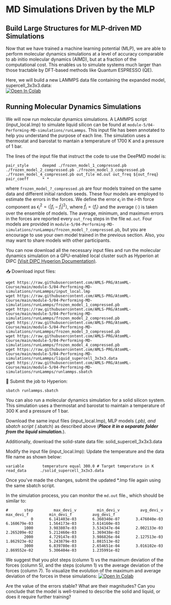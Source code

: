 # MD Simulations Driven by the MLP

## Build Large Structures for MLP-driven MD Simulations

Now that we have trained a machine learning potential (MLP), we are able to perform molecular dynamics simulations at a level of accuracy comparable to ab initio molecular dynamics (AIMD), but at a fraction of the computational cost.
This enables us to simulate systems much larger than those tractable by DFT-based methods like Quantum ESPRESSO (QE).

Here, we will build a new LAMMPS data file containing the expanded model, supercell_3x3x3.data:  
[![Open In Colab](https://colab.research.google.com/assets/colab-badge.svg)](https://colab.research.google.com/github/AMLS-PRG/AtomML-Course/blob/main/module-5/04-Performing-MD-simulations/small-data/build_large_structures.ipynb)

## Running Molecular Dynamics Simulations

We will now run molecular dynamics simulations.
A LAMMPS script (input_local.lmp) to simulate liquid silicon can be found at ```module-5/04-Performing-MD-simulations/runLammps```.
This input file has been annotated to help you understand the purpose of each line.
The simulation uses a thermostat and barostat to mantain a temperature of 1700 K and a pressure of 1 bar.

The lines of the input file that instruct the code to use the DeePMD model is:
```
pair_style      deepmd ./frozen_model_1_compressed.pb ./frozen_model_2_compressed.pb ./frozen_model_3_compressed.pb ./frozen_model_4_compressed.pb out_file md.out out_freq ${out_freq}
pair_coeff      * *
```
where ```frozen_model_?_compressed.pb``` are four models trained on the same data and different initial random seeds.
These four models are employed to estimate the errors in the forces.
We define the error $\epsilon_i$ in the $i$-th force component as $\epsilon_i^2 = \langle | f_i-\bar{f}_i |^2 \rangle$, where $\bar{f}_i = \langle f_i \rangle$ and the average $\langle \cdot \rangle$ is taken over the ensemble of models.
The average, minimum, and maximum errors in the forces are reported every ```out_freq``` steps in the file ```md.out```.
Four models are provided in ```module-5/04-Performing-MD-simulations/runLammps/frozen_model_?_compressed.pb```, but you are encourage to use your own model trained in the previous section.
Also, you may want to share models with other participants.

You can now download all the necessary input files and run the molecular dynamics simulation on a GPU-enabled local cluster such as Hyperion at DIPC [(Visit DIPC Hyperion Documentation)](https://scc.dipc.org/docs/).

📥 Download input files:
```
wget https://raw.githubusercontent.com/AMLS-PRG/AtomML-Course/main/module-5/04-Performing-MD-simulations/runLammps/input_local.lmp
wget https://raw.githubusercontent.com/AMLS-PRG/AtomML-Course/main/module-5/04-Performing-MD-simulations/runLammps/frozen_model_1_compressed.pb
wget https://raw.githubusercontent.com/AMLS-PRG/AtomML-Course/main/module-5/04-Performing-MD-simulations/runLammps/frozen_model_2_compressed.pb
wget https://raw.githubusercontent.com/AMLS-PRG/AtomML-Course/main/module-5/04-Performing-MD-simulations/runLammps/frozen_model_3_compressed.pb
wget https://raw.githubusercontent.com/AMLS-PRG/AtomML-Course/main/module-5/04-Performing-MD-simulations/runLammps/frozen_model_4_compressed.pb
wget https://raw.githubusercontent.com/AMLS-PRG/AtomML-Course/main/module-5/04-Performing-MD-simulations/runLammps/liquid_supercell_3x3x3.data
wget https://raw.githubusercontent.com/AMLS-PRG/AtomML-Course/main/module-5/04-Performing-MD-simulations/runLammps/runlammps.sbatch
```
🚀 Submit the job to Hyperion:
```
sbatch runlammps.sbatch
```
You can also run a molecular dynamics simulation for a solid silicon system.
This simulation uses a thermostat and barostat to maintain a temperature of 300 K and a pressure of 1 bar.

Download the same input files (input_local.lmp), MLP models (*.pb), and sbatch script (*.sbatch) as described above (***Place it in a separate folder from the liquid simulation.***).

Additionally, download the solid-state data file:
solid_supercell_3x3x3.data

Modify the input file (input_local.lmp):
Update the temperature and the data file name as shown below:
```
variable        temperature equal 300.0 # Target temperature in K
read_data      ./solid_supercell_3x3x3.data
```
Once you've made the changes, submit the updated *.lmp file again using the same sbatch script.


In the simulation process, you can monitor the ```md.out``` file., which should be similar to:
```
#       step         max_devi_v         min_devi_v         avg_devi_v         max_devi_f         min_devi_f         avg_devi_f
           0       6.141403e-03       6.360340e-07       3.476040e-03       6.160679e-03       1.564173e-03       3.614160e-03
        1000       3.983807e-03       3.534347e-04       2.002133e-03       2.265209e-02       5.212460e-03       1.369438e-02
        2000       4.729147e-03       3.986826e-04       2.127513e-03       1.862923e-02       5.243879e-03       1.081513e-02
        3000       6.839780e-03       2.654651e-04       3.016102e-03       2.869552e-02       5.306404e-03       1.235991e-02
```
We suggest that you plot steps (column 1) vs the maximum deviation of the forces (column 5), and the steps (column 1) vs the average deviation of the forces (column 7).
To visualize the evolution of the maximum and average deviation of the forces in these simulations: [![Open In Colab](https://colab.research.google.com/assets/colab-badge.svg)](https://colab.research.google.com/github/AMLS-PRG/AtomML-Course/blob/main/module-5/04-Performing-MD-simulations/checking_md_out.ipynb)

Are the value of the errors stable? What are their magnitudes? Can you conclude that the model is well-trained to describe the solid and liquid, or does it require further training?


